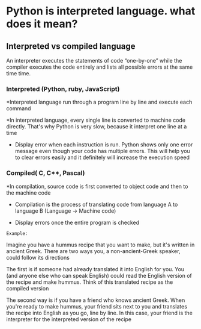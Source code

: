 # Python is interpreted language. what does it mean?

## Interpreted vs compiled language

An interpreter executes the statements of code “one-by-one” while the compiler executes the code entirely and lists all possible errors at the same time time.

### Interpreted (Python, ruby, JavaScript)

*Interpreted language run through a program line by line and execute each command

*In interpreted language, every single line is converted to machine code directly. That's why Python is very slow, because it interpret one line at a time

* Display error when each instruction is run. Python shows only one error message even though your code has multiple errors. This will help you to clear errors easily and it definitely will increase the execution speed

### Compiled( C, C**, Pascal)

*In compilation, source code is first converted to object code and then to the machine code

* Compilation is the process of translating code from language A to language B (Language -> Machine code)

* Display errors once the entire program is checked

`Example:`

Imagine you have a hummus recipe that you want to make, but it's written in ancient Greek. There are two ways you, a non-ancient-Greek speaker, could follow its directions

The first is if someone had already translated it into English for you. You (and anyone else who can speak English) could read the English version of the recipe and make hummus. Think of this translated recipe as the compiled version

The second way is if you have a friend who knows ancient Greek. When you're ready to make hummus, your friend sits next to you and translates the recipe into English as you go, line by line. In this case, your friend is the interpreter for the interpreted version of the recipe